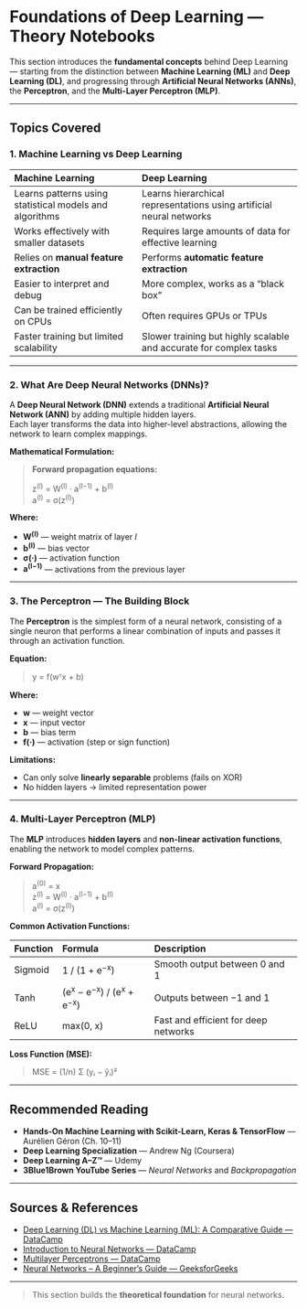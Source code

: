 #  Foundations of Deep Learning — Theory Notebooks

This section introduces the **fundamental concepts** behind Deep Learning — starting from the distinction between **Machine Learning (ML)** and **Deep Learning (DL)**, and progressing through **Artificial Neural Networks (ANNs)**, the **Perceptron**, and the **Multi-Layer Perceptron (MLP)**.

---

##  Topics Covered

### 1. Machine Learning vs Deep Learning

| Machine Learning | Deep Learning |
|:--|:--|
| Learns patterns using statistical models and algorithms | Learns hierarchical representations using artificial neural networks |
| Works effectively with smaller datasets | Requires large amounts of data for effective learning |
| Relies on **manual feature extraction** | Performs **automatic feature extraction** |
| Easier to interpret and debug | More complex, works as a “black box” |
| Can be trained efficiently on CPUs | Often requires GPUs or TPUs |
| Faster training but limited scalability | Slower training but highly scalable and accurate for complex tasks |

---

### 2. What Are Deep Neural Networks (DNNs)?

A **Deep Neural Network (DNN)** extends a traditional **Artificial Neural Network (ANN)** by adding multiple hidden layers.  
Each layer transforms the data into higher-level abstractions, allowing the network to learn complex mappings.

**Mathematical Formulation:**

> **Forward propagation equations:**
>
> z<sup>(l)</sup> = W<sup>(l)</sup> · a<sup>(l−1)</sup> + b<sup>(l)</sup>  
> a<sup>(l)</sup> = σ(z<sup>(l)</sup>)

**Where:**
- **W<sup>(l)</sup>** — weight matrix of layer *l*  
- **b<sup>(l)</sup>** — bias vector  
- **σ(·)** — activation function  
- **a<sup>(l−1)</sup>** — activations from the previous layer

---

### 3. The Perceptron — The Building Block

The **Perceptron** is the simplest form of a neural network, consisting of a single neuron that performs a linear combination of inputs and passes it through an activation function.

**Equation:**

> y = f(wᵀx + b)

**Where:**
- **w** — weight vector  
- **x** — input vector  
- **b** — bias term  
- **f(·)** — activation (step or sign function)

**Limitations:**
- Can only solve **linearly separable** problems (fails on XOR)
- No hidden layers → limited representation power

---

### 4. Multi-Layer Perceptron (MLP)

The **MLP** introduces **hidden layers** and **non-linear activation functions**, enabling the network to model complex patterns.

**Forward Propagation:**

> a<sup>(0)</sup> = x  
> z<sup>(l)</sup> = W<sup>(l)</sup> · a<sup>(l−1)</sup> + b<sup>(l)</sup>  
> a<sup>(l)</sup> = σ(z<sup>(l)</sup>)

**Common Activation Functions:**

| Function | Formula | Description |
|:--|:--|:--|
| Sigmoid | 1 / (1 + e<sup>−x</sup>) | Smooth output between 0 and 1 |
| Tanh | (e<sup>x</sup> − e<sup>−x</sup>) / (e<sup>x</sup> + e<sup>−x</sup>) | Outputs between −1 and 1 |
| ReLU | max(0, x) | Fast and efficient for deep networks |

**Loss Function (MSE):**

> MSE = (1/n) Σ (yᵢ − ŷᵢ)²

---

## Recommended Reading

- **Hands-On Machine Learning with Scikit-Learn, Keras & TensorFlow** — Aurélien Géron (Ch. 10–11)  
- **Deep Learning Specialization** — Andrew Ng (Coursera)  
- **Deep Learning A–Z™** — Udemy  
- **3Blue1Brown YouTube Series** — *Neural Networks* and *Backpropagation*

---

## Sources & References

- [Deep Learning (DL) vs Machine Learning (ML): A Comparative Guide — DataCamp](https://www.datacamp.com/tutorial/machine-deep-learning)  
- [Introduction to Neural Networks — DataCamp](https://www.datacamp.com/tutorial/introduction-to-deep-neural-networks)  
- [Multilayer Perceptrons — DataCamp](https://www.datacamp.com/tutorial/multilayer-perceptrons-in-machine-learning)  
- [Neural Networks – A Beginner’s Guide — GeeksforGeeks](https://www.geeksforgeeks.org/machine-learning/neural-networks-a-beginners-guide/)

---

> This section builds the **theoretical foundation** for neural networks.  
